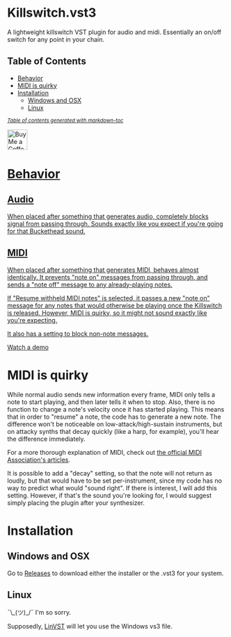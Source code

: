 # Killswitch.vst3
A lightweight killswitch VST plugin for audio and midi. Essentially an on/off switch for any point in your chain.

## Table of Contents
- [Behavior](#behavior)
- [MIDI is quirky](#midi-is-quirky)
- [Installation](#installation)
  * [Windows and OSX](#windows-and-osx)
  * [Linux](#linux)

<small><i><a href='http://ecotrust-canada.github.io/markdown-toc/'>Table of contents generated with markdown-toc</a></i></small>


<a href='https://ko-fi.com/mackenziehnc' target='_blank'><img height='35' style='border:0px;height:46px;' src='https://az743702.vo.msecnd.net/cdn/kofi3.png?v=0' border='0' alt='Buy Me a Coffee at ko-fi.com' />
 

# Behavior
## Audio
When placed after something that generates audio, completely blocks signal from passing through. Sounds exactly like you expect if you're going for that Buckethead sound.

## MIDI
When placed after something that generates MIDI, behaves almost identically. It prevents "note on" messages from passing through, and sends a "note off" message to any already-playing notes. 
 
If "Resume withheld MIDI notes" is selected, it passes a new "note on" message for any notes that would otherwise be playing once the Killswitch is released. However, MIDI is quirky, so it might not sound exactly like you're expecting.
 
It also has a setting to block non-note messages.
 
[Watch a demo](https://www.youtube.com/watch?v=xBmSd2P3eGI)

# MIDI is quirky
While normal audio sends new information every frame, MIDI only tells a note to start playing, and then later tells it when to stop. Also, there is no function to change a note's velocity once it has started playing. This means that in order to "resume" a note, the code has to generate a new note. The difference won't be noticeable on low-attack/high-sustain instruments, but on attacky synths that decay quickly (like a harp, for example), you'll hear the difference immediately.

For a more thorough explanation of MIDI, check out [the official MIDI Association's articles](https://www.midi.org/midi-articles/about-midi-part-3-midi-messages).
 
It is possible to add a "decay" setting, so that the note will not return as loudly, but that would have to be set per-instrument, since my code has no way to predict what would "sound right". If there is interest, I will add this setting. However, if that's the sound you're looking for, I would suggest simply placing the plugin after your synthesizer.

# Installation
## Windows and OSX
Go to [Releases](https://github.com/MacKenzieHnC/Killswitch.vst3/releases) to download either the installer or the .vst3 for your system.

## Linux
¯\\_(ツ)\_/¯ I'm so sorry.

Supposedly, [LinVST](https://github.com/osxmidi/LinVst) will let you use the Windows vs3 file.

